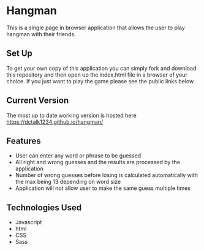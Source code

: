 # Hangman
This is a single page in browser application that allows the user to play hangman with their friends. 

## Set Up
To get your own copy of this application you can simply fork and download this repository and then open up the index.html file in a browser of your choice. If you just want to play the game please see the public links below.

## Current Version
The most up to date working version is hosted here https://dctalk1234.github.io/hangman/

## Features
* User can enter any word or phrase to be guessed
* All right and wrong guesses and the results are processed by the application
* Number of wrong guesses before losing is calculated automatically with the max being 13 depending on word size
* Application will not allow user to make the same guess multiple times

## Technologies Used
* Javascript
* html
* CSS
* Sass


